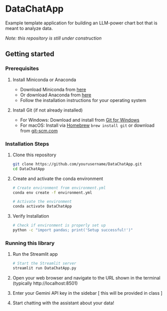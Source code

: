 # DataChatApp

Example template application for building an LLM-power chart bot that is meant to analyze data.

*Note: this repository is still under construction*

## Getting started 

### Prerequisites

1. Install Miniconda or Anaconda
   - Download Miniconda from [here](https://docs.conda.io/en/latest/miniconda.html)
   - Or download Anaconda from [here](https://www.anaconda.com/download)
   - Follow the installation instructions for your operating system


2. Install Git (if not already installed)
   - For Windows: Download and install from [Git for Windows](https://gitforwindows.org/)
   - For macOS: Install via [Homebrew](https://brew.sh/) `brew install git` or download from [git-scm.com](https://git-scm.com/download/mac)

### Installation Steps

1. Clone this repository
   ```bash
   git clone https://github.com/yourusername/DataChatApp.git
   cd DataChatApp
   ```

2. Create and activate the conda environment
   ```bash
   # Create environment from environment.yml
   conda env create -f environment.yml

   # Activate the environment
   conda activate DataChatApp
   ```

3. Verify Installation
   ```bash
   # Check if environment is properly set up
   python -c "import pandas; print('Setup successful!')"
   ```

### Running this library
1. Run the Streamlit app
   ```bash
   # Start the Streamlit server
   streamlit run DataChatApp.py
   ```

2. Open your web browser and navigate to the URL shown in the terminal (typically http://localhost:8501)

3. Enter your Gemini API key in the sidebar [ this will be provided in class ]

4. Start chatting with the assistant about your data!

